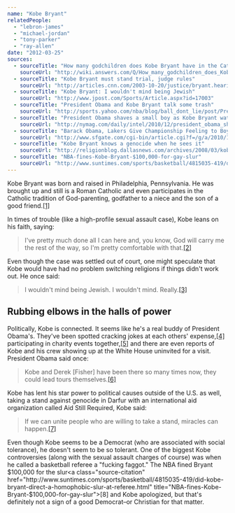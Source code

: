 ```yaml
---
name: "Kobe Bryant"
relatedPeople:
  - "lebron-james"
  - "michael-jordan"
  - "tony-parker"
  - "ray-allen"
date: "2012-03-25"
sources:
  - sourceTitle: "How many godchildren does Kobe Bryant have in the Catholic Church"
    sourceUrl: "http://wiki.answers.com/Q/How_many_godchildren_does_Kobe_Bryant_have_in_the_Catholic_Church"
  - sourceTitle: "Kobe Bryant must stand trial, judge rules"
    sourceUrl: "http://articles.cnn.com/2003-10-20/justice/bryant.hearing_1_eagle-county-county-judge-frederick-gannett-doug-winters?_s=PM:LAW"
  - sourceTitle: "Kobe Bryant: I wouldn't mind being Jewish"
    sourceUrl: "http://www.jpost.com/Sports/Article.aspx?id=17003"
  - sourceTitle: "President Obama and Kobe Bryant talk some trash"
    sourceUrl: "http://sports.yahoo.com/nba/blog/ball_dont_lie/post/President-Obama-and-Kobe-Bryant-talk-some-trash?urn=nba-295957"
  - sourceTitle: "President Obama shaves a small boy as Kobe Bryant watches"
    sourceUrl: "http://nymag.com/daily/intel/2010/12/president_obama_shaves_a_small.html"
  - sourceTitle: "Barack Obama, Lakers Give Championship Feeling to Boys & Girls Club"
    sourceUrl: "http://www.sfgate.com/cgi-bin/article.cgi?f=/g/a/2010/12/14/fanhousebarackobamalakerswas.DTL"
  - sourceTitle: "Kobe Bryant knows a genocide when he sees it"
    sourceUrl: "http://religionblog.dallasnews.com/archives/2008/03/kobe-bryant-knows-a-genocide-w.html"
  - sourceTitle: "NBA-fines-Kobe-Bryant-$100,000-for-gay-slur"
    sourceUrl: "http://www.suntimes.com/sports/basketball/4815035-419/did-kobe-bryant-direct-a-homophobic-slur-at-referee.html"
---
```


Kobe Bryant was born and raised in Philadelphia, Pennsylvania. He was brought up and still is a Roman Catholic and even participates in the Catholic tradition of God-parenting, godfather to a niece and the son of a good friend.<a class="source-citation" href="http://wiki.answers.com/Q/How_many_godchildren_does_Kobe_Bryant_have_in_the_Catholic_Church" title="How many godchildren does Kobe Bryant have in the Catholic Church">[1]</a>

In times of trouble (like a high-profile sexual assault case), Kobe leans on his faith, saying:

>I've pretty much done all I can here and, you know, God will carry me the rest of the way, so I'm pretty comfortable with that.<a class="source-citation" href="http://articles.cnn.com/2003-10-20/justice/bryant.hearing_1_eagle-county-county-judge-frederick-gannett-doug-winters?_s=PM:LAW" title="Kobe Bryant must stand trial, judge rules">[2]</a>

Even though the case was settled out of court, one might speculate that Kobe would have had no problem switching religions if things didn't work out. He once said:

>I wouldn't mind being Jewish. I wouldn't mind. Really.<a class="source-citation" href="http://www.jpost.com/Sports/Article.aspx?id=17003" title="Kobe Bryant: I wouldn&apos;t mind being Jewish">[3]</a>

## Rubbing elbows in the halls of power

Politically, Kobe is connected. It seems like he's a real buddy of President Obama's. They've been spotted cracking jokes at each others' expense,<a class="source-citation" href="http://sports.yahoo.com/nba/blog/ball_dont_lie/post/President-Obama-and-Kobe-Bryant-talk-some-trash?urn=nba-295957" title="President Obama and Kobe Bryant talk some trash">[4]</a> participating in charity events together,<a class="source-citation" href="http://nymag.com/daily/intel/2010/12/president_obama_shaves_a_small.html" title="President Obama shaves a small boy as Kobe Bryant watches">[5]</a> and there are even reports of Kobe and his crew showing up at the White House uninvited for a visit. President Obama said once:

>Kobe and Derek [Fisher] have been there so many times now, they could lead tours themselves.<a class="source-citation" href="http://www.sfgate.com/cgi-bin/article.cgi?f=/g/a/2010/12/14/fanhousebarackobamalakerswas.DTL" title="Barack Obama, Lakers Give Championship Feeling to Boys &amp; Girls Club">[6]</a>

Kobe has lent his star power to political causes outside of the U.S. as well, taking a stand against genocide in Darfur with an international aid organization called Aid Still Required, Kobe said:

>If we can unite people who are willing to take a stand, miracles can happen.<a class="source-citation" href="http://religionblog.dallasnews.com/archives/2008/03/kobe-bryant-knows-a-genocide-w.html" title="Kobe Bryant knows a genocide when he sees it">[7]</a>

Even though Kobe seems to be a Democrat (who are associated with social tolerance), he doesn't seem to be so tolerant. One of the biggest Kobe controversies (along with the sexual assault charges of course) was when he called a basketball referee a "fucking faggot." The NBA fined Bryant $100,000 for the slur<a class="source-citation" href="http://www.suntimes.com/sports/basketball/4815035-419/did-kobe-bryant-direct-a-homophobic-slur-at-referee.html" title="NBA-fines-Kobe-Bryant-$100,000-for-gay-slur">[8]</a> and Kobe apologized, but that's definitely not a sign of a good Democrat–or Christian for that matter.